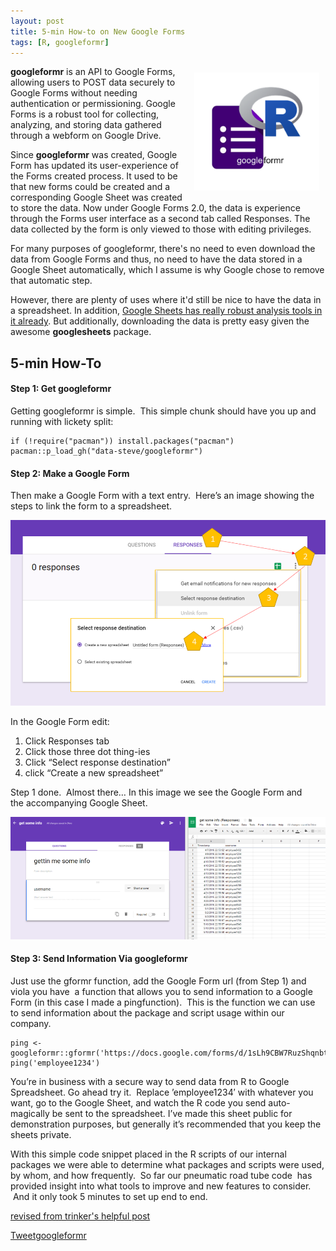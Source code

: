 ```yaml
---
layout: post
title: 5-min How-to on New Google Forms
tags: [R, googleformr]
---
```


<img src="/images/googleformr_logo.png" width="200px" style="float:right; margin:10px;"/>

**googleformr** is an API to Google Forms, allowing users to POST data securely to Google Forms without needing authentication or permissioning. Google Forms is a robust tool for collecting, analyzing, and storing data gathered through a webform on Google Drive. 

Since **googleformr** was created, Google Form has updated its user-experience of the Forms created process. It used to be that new forms could be created and a corresponding Google Sheet was created to store the data. Now under Google Forms 2.0, the data is experience through the Forms user interface as a second tab called Responses. The data collected by the form is only viewed to those with editing privileges. 

For many purposes of googleformr, there's no need to even download the data from Google Forms and thus, no need to have the data stored in a Google Sheet automatically, which I assume is why Google chose to remove that automatic step.

However, there are plenty of uses where it'd still be nice to have the data in a spreadsheet. In addition, [Google Sheets has really robust analysis tools in it already](/googleformr-on-CRAN/). But additionally, downloading the data is pretty easy given the awesome **googlesheets** package.


## 5-min How-To

#### Step 1: Get googleformr

Getting googleformr is simple.  This simple chunk should have you up and running with lickety split:


	if (!require("pacman")) install.packages("pacman")
	pacman::p_load_gh("data-steve/googleformr")


#### Step 2: Make a Google Form

Then make a Google Form with a text entry.  Here’s an image showing the steps to link the form to a spreadsheet. 

![](/images/new_forms_how_to.png)

In the Google Form edit: 

1. Click Responses tab 
2. Click those three dot thing-ies 
3. Click “Select response destination” 
4. click “Create a new spreadsheet”  

Step 1 done.  Almost there… In this image we see the Google Form and the accompanying Google Sheet.

![](/images/form_spreadsheet.png)


#### Step 3: Send Information Via googleformr

Just use the gformr function, add the Google Form url (from Step 1) and viola you have  a function that allows you to send information to a Google Form (in this case I made a pingfunction).  This is the function we can use to send information about the package and script usage within our company.


	ping <- googleformr::gformr('https://docs.google.com/forms/d/1sLh9CBW7RuzShqnbt260Ud85I_I2qQEdw_S6iMytJx4')
	ping('employee1234')


You’re in business with a secure way to send data from R to Google Spreadsheet.
Go ahead try it.  Replace ’employee1234′ with whatever you want, go to the Google Sheet, and watch the R code you send auto-magically be sent to the spreadsheet. I’ve made this sheet public for demonstration purposes, but generally it’s recommended that you keep the sheets private.

With this simple code snippet placed in the R scripts of our internal packages we were able to determine what packages and scripts were used, by whom, and how frequently.  So far our pneumatic road tube code  has provided insight into what tools to improve and new features to consider.  And it only took 5 minutes to set up end to end.

[revised from trinker's helpful post](https://trinkerrstuff.wordpress.com/2016/05/12/googleformr-at-work-pneumatic-road-tube-allegory/)




<a href="https://twitter.com/share" class="twitter-share-button" data-via="data_steve" data-size="large" data-hashtags="rstats,datascience, googleapps" data-dnt="true">Tweet</a><a class="github-button" href="https://github.com/data-steve/googleformr" data-icon="octicon-star" data-style="mega" aria-label="Star data-steve/googleformr on GitHub">googleformr</a> 
<script async defer id="github-bjs" src="https://buttons.github.io/buttons.js"></script>
